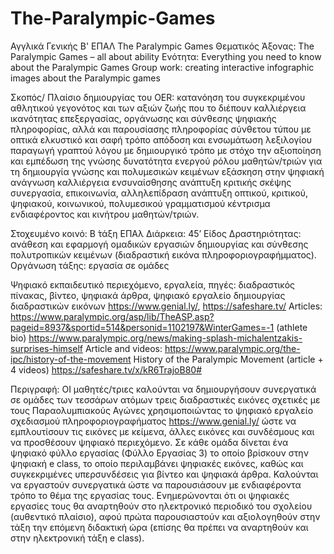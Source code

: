 # The-Paralympic-Games
Αγγλικά Γενικής Β' ΕΠΑΛ The Paralympic Games Θεματικός Άξονας: The Paralympic Games – all about ability Ενότητα: Everything you need to know about the Paralympic Games Group work: creating interactive infographic images about the Paralympic games

Σκοπός/ Πλαίσιο δημιουργίας του OER: 
κατανόηση του συγκεκριμένου αθλητικού γεγονότος και των αξιών ζωής που το διέπουν 
καλλιέργεια ικανότητας επεξεργασίας, οργάνωσης και σύνθεσης ψηφιακής πληροφορίας, αλλά και παρουσίασης πληροφορίας σύνθετου τύπου με οπτικά ελκυστικό και σαφή τρόπο απόδοση και ενσωμάτωση λεξιλογίου
παραγωγή γραπτού λόγου με δημιουργικό τρόπο με στόχο την αξιοποίηση και εμπέδωση της γνώσης
δυνατότητα ενεργού ρόλου μαθητών/τριών για τη δημιουργία γνώσης και πολυμεσικών κειμένων
εξάσκηση στην ψηφιακή ανάγνωση καλλιέργεια ενσυναίσθησης 
ανάπτυξη κριτικής σκέψης συνεργασία, επικοινωνία, αλληλεπίδραση 
ανάπτυξη οπτικού, κριτικού, ψηφιακού, κοινωνικού, πολυμεσικού γραμματισμού 
κέντρισμα ενδιαφέροντος και κινήτρου μαθητών/τριών.

Στοχευμένο κοινό: 
Β ́τάξη ΕΠΑλ
Διάρκεια: 45’ 
Είδος Δραστηριότητας: ανάθεση και εφαρμογή ομαδικών εργασιών δημιουργίας και σύνθεσης πολυτροπικών κειμένων (διαδραστική εικόνα πληροφοριογραφήμματος). Οργάνωση τάξης: εργασία σε ομάδες

Ψηφιακό εκπαιδευτικό περιεχόμενο, εργαλεία, πηγές: 
διαδραστικός πίνακας, βίντεο, ψηφιακά άρθρα, ψηφιακό εργαλείο δημιουργίας διαδραστικών εικόνων https://www.genial.ly/, https://safeshare.tv/
Articles:
https://www.paralympic.org/asp/lib/TheASP.asp?pageid=8937&sportid=514&personid=1102197&WinterGames=-1 (athlete bio)
https://www.paralympic.org/news/making-splash-michalentzakis-surprises-himself 
Article and videos:
https://www.paralympic.org/the-ipc/history-of-the-movement History of the Paralympic Movement (article + 4 videos)
https://safeshare.tv/x/kR6TrajoB80#  




Περιγραφή: ΟΙ μαθητές/τριες καλούνται να δημιουργήσουν συνεργατικά σε ομάδες των τεσσάρων ατόμων τρεις διαδραστικές εικόνες σχετικές με τους Παραολυμπιακούς Αγώνες χρησιμοποιώντας το ψηφιακό εργαλείο σχεδιασμού πληροφοριογραφήματος https://www.genial.ly/ ώστε να εμπλουτίσουν τις εικόνες με κείμενα, άλλες εικόνες και συνδέσμους και να προσθέσουν ψηφιακό περιεχόμενο. Σε κάθε ομάδα δίνεται ένα ψηφιακό φύλλο εργασίας (Φύλλο Εργασίας 3) το οποίο βρίσκουν στην ψηφιακή e class, το οποίο περιλαμβάνει ψηφιακές εικόνες, καθώς και συγκεκριμένες υπερσυνδέσεις για βίντεο και ψηφιακά άρθρα. Καλούνται να εργαστούν συνεργατικά ώστε να παρουσιάσουν με ενδιαφέροντα τρόπο το θέμα της εργασίας τους. Ενημερώνονται ότι οι ψηφιακές εργασίες τους θα αναρτηθούν στο ηλεκτρονικό περιοδικό του σχολείου (αυθεντικό πλαίσιο), αφού πρώτα παρουσιαστούν και αξιολογηθούν στην τάξη την επόμενη διδακτική ώρα (επίσης θα πρέπει να αναρτηθούν και στην ηλεκτρονική τάξη e class).


